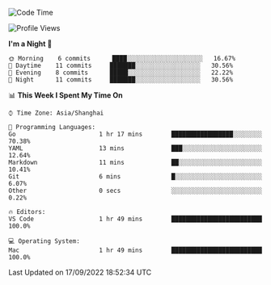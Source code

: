 <!--START_SECTION:waka-->
![Code Time](http://img.shields.io/badge/Code%20Time-1%20hr%2034%20mins-blue)

![Profile Views](http://img.shields.io/badge/Profile%20Views-75-blue)

**I'm a Night 🦉** 

```text
🌞 Morning    6 commits      ████░░░░░░░░░░░░░░░░░░░░░   16.67% 
🌆 Daytime    11 commits     ███████░░░░░░░░░░░░░░░░░░   30.56% 
🌃 Evening    8 commits      █████░░░░░░░░░░░░░░░░░░░░   22.22% 
🌙 Night      11 commits     ███████░░░░░░░░░░░░░░░░░░   30.56%

```


📊 **This Week I Spent My Time On** 

```text
⌚︎ Time Zone: Asia/Shanghai

💬 Programming Languages: 
Go                       1 hr 17 mins        █████████████████░░░░░░░░   70.38% 
YAML                     13 mins             ███░░░░░░░░░░░░░░░░░░░░░░   12.64% 
Markdown                 11 mins             ██░░░░░░░░░░░░░░░░░░░░░░░   10.41% 
Git                      6 mins              █░░░░░░░░░░░░░░░░░░░░░░░░   6.07% 
Other                    0 secs              ░░░░░░░░░░░░░░░░░░░░░░░░░   0.22%

🔥 Editors: 
VS Code                  1 hr 49 mins        █████████████████████████   100.0%

💻 Operating System: 
Mac                      1 hr 49 mins        █████████████████████████   100.0%

```


 Last Updated on 17/09/2022 18:52:34 UTC
<!--END_SECTION:waka-->